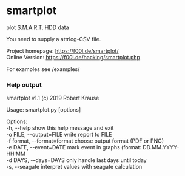 # smartplot
plot S.M.A.R.T. HDD data

You need to supply a attrlog-CSV file.

Project homepage: https://f00l.de/smartplot/  
Online Version: https://f00l.de/hacking/smartplot.php

For examples see /examples/

### Help output

smartplot v1.1 (c) 2019 Robert Krause  

Usage: smartplot.py [options] <inputfile>  

Options:  
  -h, --help  show this help message and exit  
  -o FILE, --output=FILE write report to FILE  
  -f format, --format=format choose output format (PDF or PNG)  
  -e DATE, --event=DATE mark event in graphs (format: DD.MM.YYYY-HH:MM  
  -d DAYS, --days=DAYS only handle last days until today  
  -s, --seagate interpret values with seagate calculation  
